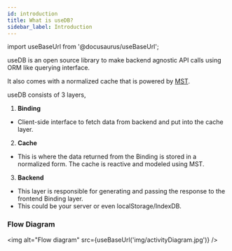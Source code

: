 ```yaml
---
id: introduction
title: What is useDB?
sidebar_label: Introduction
---
```


import useBaseUrl from '@docusaurus/useBaseUrl';

useDB is an open source library to make backend agnostic API calls using ORM like querying interface.

It also comes with a normalized cache that is powered by [MST](https://mobx-state-tree.js.org/).

useDB consists of 3 layers,

1. **Binding**

- Client-side interface to fetch data from backend and put into the cache layer.

2. **Cache**

- This is where the data returned from the Binding is stored in a normalized form. The cache is reactive and modeled using MST.

3. **Backend**

- This layer is responsible for generating and passing the response to the frontend Binding layer.
- This could be your server or even localStorage/IndexDB.

### Flow Diagram

<img alt="Flow diagram" src={useBaseUrl('img/activityDiagram.jpg')} />
